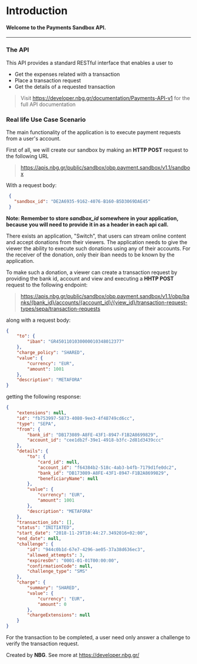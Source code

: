 # **Introduction**
#### Welcome to the Payments Sandbox API.

------------------------------------------------------------------------------------------

### The API
This API provides a standard RESTful interface that enables a user to
* Get the expenses related with a transaction
* Place a transaction request
* Get the details of a requested transaction

> Visit https://developer.nbg.gr/documentation/Payments-API-v1
> for the full API documentation

### Real life Use Case Scenario

The main functionality of the application is to execute payment requests from a user's account.

First of all, we will create our sandbox by making an **HTTP POST** request to the following URL
> https://apis.nbg.gr/public/sandbox/obp.payment.sandbox/v1.1/sandbox

With a request body:
```json
 {
   "sandbox_id": "DE2A6935-9162-4076-B160-B5D3069DAE45"
 }
``` 

**Note: Remember to store *sandbox_id* somewhere in your application, because you will need to provide it in as a header
in each api call.**

There exists an application, "Switch", that users can stream online content and accept donations from their viewers. The application needs to give the viewer the ability to 
execute such donations using any of their accounts. For the receiver of the donation, only their iban needs to be known by the application.

To make such a donation, a viewer can create a transaction request by providing the bank id, account and view and executing a **HHTP POST** request to the following endpoint:
> https://apis.nbg.gr/public/sandbox/obp.payment.sandbox/v1.1/obp/banks/{bank_id}/accounts/{account_id}/{view_id}/transaction-request-types/sepa/transaction-requests

along with a request body:
```json
{
	"to": {
		"iban": "GR4501101030000010348012377"
	},
	"charge_policy": "SHARED",
	"value": {
		"currency": "EUR",
		"amount": 1001
	},
	"description": "METAFORA"
}
```

getting the following response:


```json
{
    "extensions": null,
    "id": "fb753997-5873-4080-9ee3-4f48749cd6cc",
    "type": "SEPA",
    "from": {
        "bank_id": "DB173089-A8FE-43F1-8947-F1B2A8699829",
        "account_id": "cee1db2f-39e1-4918-b3fc-2d81d3439ccc"
    },
    "details": {
        "to": {
            "card_id": null,
            "account_id": "f64384b2-518c-4ab3-b4fb-7179d1fe0dc2",
            "bank_id": "DB173089-A8FE-43F1-8947-F1B2A8699829",
            "beneficiaryName": null
        },
        "value": {
            "currency": "EUR",
            "amount": 1001
        },
        "description": "METAFORA"
    },
    "transaction_ids": [],
    "status": "INITIATED",
    "start_date": "2018-11-29T10:44:27.3492016+02:00",
    "end_date": null,
    "challenge": {
        "id": "944c0b1d-67e7-4296-ae05-37a38d636ec3",
        "allowed_attempts": 3,
        "expiresOn": "0001-01-01T00:00:00",
        "confirmationCode": null,
        "challenge_type": "SMS"
    },
    "charge": {
        "summary": "SHARED",
        "value": {
            "currency": "EUR",
            "amount": 0
        },
        "chargeExtensions": null
    }
}
```
For the transaction to be completed, a user need only answer a challenge to verify the transaction request.

Created by **NBG**. 
See more at https://developer.nbg.gr/
